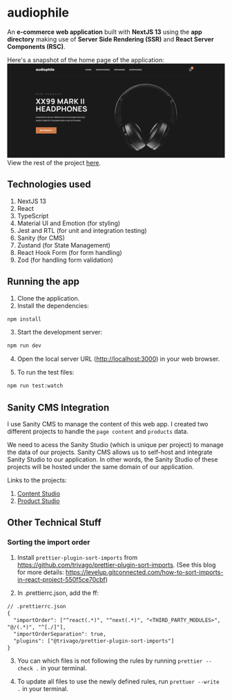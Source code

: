 # audiophile

An **e-commerce web application** built with **NextJS 13** using the **app directory** making use of **Server Side Rendering (SSR)** and **React Server Components (RSC)**.

Here's a snapshot of the home page of the application:
![Audiophile home page](public/images/audiophile-wani.png)
View the rest of the project [here](https://audiophile-wani.vercel.app/).

## Technologies used

1. NextJS 13
2. React
3. TypeScript
4. Material UI and Emotion (for styling)
5. Jest and RTL (for unit and integration testing)
6. Sanity (for CMS)
7. Zustand (for State Management)
8. React Hook Form (for form handling)
9. Zod (for handling form validation)

## Running the app

1. Clone the application.
2. Install the dependencies:

```bash
npm install
```

3. Start the development server:

```bash
npm run dev
```

4. Open the local server URL ([http://localhost:3000](http://localhost:3000)) in your web browser.

5. To run the test files:

```bash
npm run test:watch
```

## Sanity CMS Integration

I use Sanity CMS to manage the content of this web app. I created two different projects to handle the `page content` and `products` data.

We need to acess the Sanity Studio (which is unique per project) to manage the data of our projects. Sanity CMS allows us to self-host and integrate Sanity Studio to our application. In other words, the Sanity Studio of these projects will be hosted under the same domain of our application.

Links to the projects:

1. [Content Studio](https://audiophile-wani.vercel.app/audiophile-content-studio)
2. [Product Studio](https://audiophile-wani.vercel.app/audiophile-products-studio)

## Other Technical Stuff

### Sorting the import order

1. Install `prettier-plugin-sort-imports` from https://github.com/trivago/prettier-plugin-sort-imports. (See this blog for more details: https://levelup.gitconnected.com/how-to-sort-imports-in-react-project-550f5ce70cbf)

2. In .prettierrc.json, add the ff:

```
// .prettierrc.json
{
  "importOrder": ["^react(.*)", "^next(.*)", "<THIRD_PARTY_MODULES>", "@/(.*)", "^[./]"],
  "importOrderSeparation": true,
  "plugins": ["@trivago/prettier-plugin-sort-imports"]
}
```

3. You can which files is not following the rules by running `prettier --check .` in your terminal.

4. To update all files to use the newly defined rules, run `prettuer --write .` in your terminal.
